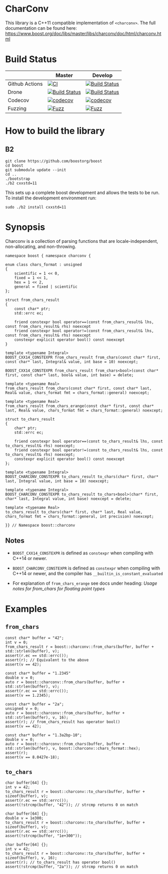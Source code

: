 # CharConv
This library is a C++11 compatible implementation of `<charconv>`. The full documentation can be found here: https://www.boost.org/doc/libs/master/libs/charconv/doc/html/charconv.html

# Build Status

|               | Master                                                                                                                                                                   | Develop                                                                                                                                                                |
|---------------|--------------------------------------------------------------------------------------------------------------------------------------------------------------------------|------------------------------------------------------------------------------------------------------------------------------------------------------------------------|
| Github Actions | [![CI](https://github.com/boostorg/charconv/actions/workflows/ci.yml/badge.svg?branch=master)](https://github.com/boostorg/charconv/actions/workflows/ci.yml)      | [![Build Status](https://github.com/boostorg/charconv/workflows/CI/badge.svg?branch=develop)](https://github.com/boostorg/charconv/actions/workflows/ci.yml)     |
| Drone         | [![Build Status](https://drone.cpp.al/api/badges/boostorg/charconv/status.svg?ref=refs/heads/master)](https://drone.cpp.al/boostorg/charconv)                      | [![Build Status](https://drone.cpp.al/api/badges/boostorg/charconv/status.svg?ref=refs/heads/develop)](https://drone.cpp.al/boostorg/charconv)                   |
| Codecov       | [![codecov](https://codecov.io/gh/boostorg/charconv/branch/master/graph/badge.svg)](https://codecov.io/gh/boostorg/charconv/branch/master)                         | [![codecov](https://codecov.io/gh/boostorg/charconv/branch/develop/graph/badge.svg)](https://codecov.io/gh/boostorg/charconv/branch/develop)                     |
| Fuzzing | [![Fuzz](https://github.com/boostorg/charconv/actions/workflows/fuzz.yml/badge.svg?branch=master)](https://github.com/boostorg/charconv/actions/workflows/fuzz.yml) | [![Fuzz](https://github.com/boostorg/charconv/actions/workflows/fuzz.yml/badge.svg)](https://github.com/boostorg/charconv/actions/workflows/fuzz.yml)|

# How to build the library

## B2

````
git clone https://github.com/boostorg/boost
cd boost
git submodule update --init
cd ..
./bootstrap
./b2 cxxstd=11
````

This sets up a complete boost development and allows the tests to be run. To install the development environment run:

````
sudo ./b2 install cxxstd=11
````

# Synopsis

Charconv is a collection of parsing functions that are locale-independent, non-allocating, and non-throwing.

````
namespace boost { namespace charconv {

enum class chars_format : unsigned
{
    scientific = 1 << 0,
    fixed = 1 << 1,
    hex = 1 << 2,
    general = fixed | scientific
};

struct from_chars_result
{
    const char* ptr;
    std::errc ec;

    friend constexpr bool operator==(const from_chars_result& lhs, const from_chars_result& rhs) noexcept
    friend constexpr bool operator!=(const from_chars_result& lhs, const from_chars_result& rhs) noexcept
    constexpr explicit operator bool() const noexcept
}

template <typename Integral>
BOOST_CXX14_CONSTEXPR from_chars_result from_chars(const char* first, const char* last, Integral& value, int base = 10) noexcept;

BOOST_CXX14_CONSTEXPR from_chars_result from_chars<bool>(const char* first, const char* last, bool& value, int base) = delete;

template <typename Real>
from_chars_result from_chars(const char* first, const char* last, Real& value, chars_format fmt = chars_format::general) noexcept;

template <typename Real>
from_chars_result from_chars_erange(const char* first, const char* last, Real& value, chars_format fmt = chars_format::general) noexcept;

struct to_chars_result
{
    char* ptr;
    std::errc ec;

    friend constexpr bool operator==(const to_chars_result& lhs, const to_chars_result& rhs) noexcept;
    friend constexpr bool operator!=(const to_chars_result& lhs, const to_chars_result& rhs) noexcept;
    constexpr explicit operator bool() const noexcept
};

template <typename Integral>
BOOST_CHARCONV_CONSTEXPR to_chars_result to_chars(char* first, char* last, Integral value, int base = 10) noexcept;

template <typename Integral>
BOOST_CHARCONV_CONSTEXPR to_chars_result to_chars<bool>(char* first, char* last, Integral value, int base) noexcept = delete;

template <typename Real>
to_chars_result to_chars(char* first, char* last, Real value, chars_format fmt = chars_format::general, int precision) noexcept;

}} // Namespace boost::charconv
````

## Notes
- `BOOST_CXX14_CONSTEXPR` is defined as `constexpr` when compiling with C++14 or newer.

- `BOOST_CHARCONV_CONSTEXPR` is defined as `constexpr` when compiling with C++14 or newer, and the compiler has `__builtin_is_constant_evaluated`

- For explanation of `from_chars_erange` see docs under heading: _Usage notes for from_chars for floating point types_

# Examples

## `from_chars`

````
const char* buffer = "42";
int v = 0;
from_chars_result r = boost::charconv::from_chars(buffer, buffer + std::strlen(buffer), v);
assert(r.ec == std::errc());
assert(r); // Equivalent to the above
assert(v == 42);

const char* buffer = "1.2345"
double v = 0;
auto r = boost::charconv::from_chars(buffer, buffer + std::strlen(buffer), v);
assert(r.ec == std::errc());
assert(v == 1.2345);

const char* buffer = "2a";
unsigned v = 0;
auto r = boost::charconv::from_chars(buffer, buffer + std::strlen(buffer), v, 16);
assert(r); // from_chars_result has operator bool()
assert(v == 42);

const char* buffer = "1.3a2bp-10";
double v = 0;
auto r = boost::charconv::from_chars(buffer, buffer + std::strlen(buffer), v, boost::charconv::chars_format::hex);
assert(r);
assert(v == 8.0427e-18);
````
## `to_chars`

````
char buffer[64] {};
int v = 42;
to_chars_result r = boost::charconv::to_chars(buffer, buffer + sizeof(buffer), v);
assert(r.ec == std::errc());
assert(!strcmp(buffer, "42")); // strcmp returns 0 on match

char buffer[64] {};
double v = 1e300;
to_chars_result r = boost::charconv::to_chars(buffer, buffer + sizeof(buffer), v);
assert(r.ec == std::errc());
assert(!strcmp(buffer, "1e+300"));

char buffer[64] {};
int v = 42;
to_chars_result r = boost::charconv::to_chars(buffer, buffer + sizeof(buffer), v, 16);
assert(r); // to_chars_result has operator bool()
assert(!strcmp(buffer, "2a")); // strcmp returns 0 on match

````

